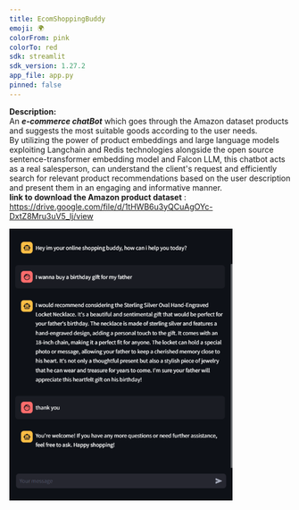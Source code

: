 ```yaml
---
title: EcomShoppingBuddy
emoji: 🌍
colorFrom: pink
colorTo: red
sdk: streamlit
sdk_version: 1.27.2
app_file: app.py
pinned: false
---
```

**Description:**  
An ***e-commerce chatBot*** which goes through the Amazon dataset products and suggests the most suitable goods according to the user needs.  
By utilizing the power of product embeddings and large language models exploiting Langchain and Redis technologies alongside the open source sentence-transformer embedding model and Falcon LLM, this chatbot acts as a real salesperson, can understand the client's request and efficiently search for relevant product recommendations based on the user description and present them in an engaging and informative manner.  
**link to download the Amazon product dataset** : https://drive.google.com/file/d/1tHWB6u3yQCuAgOYc-DxtZ8Mru3uV5_lj/view 

<img
  src="./display.png"
  style="display: inline-block;margin: 0 auto ; max-width:400px">